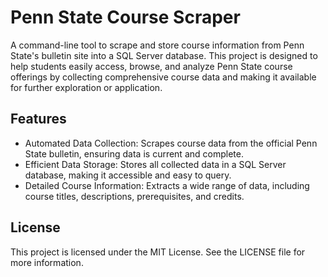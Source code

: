  # Penn State Course Scraper

A command-line tool to scrape and store course information from Penn State's bulletin site into a SQL Server database. This project is designed to help students easily access, browse, and analyze Penn State course offerings by collecting comprehensive course data and making it available for further exploration or application.

## Features

+ Automated Data Collection: Scrapes course data from the official Penn State bulletin, ensuring data is current and complete.
+ Efficient Data Storage: Stores all collected data in a SQL Server database, making it accessible and easy to query.
+ Detailed Course Information: Extracts a wide range of data, including course titles, descriptions, prerequisites, and credits.

## License

This project is licensed under the MIT License. See the LICENSE file for more information.
